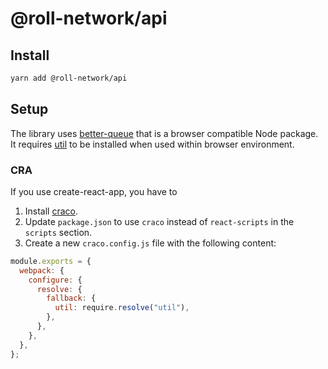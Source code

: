 # @roll-network/api

## Install

```sh
yarn add @roll-network/api
```

## Setup

The library uses [better-queue](https://www.npmjs.com/package/better-queue) that is a browser compatible Node package. It requires [util](https://www.npmjs.com/package/util) to be installed when used within browser environment.

### CRA

If you use create-react-app, you have to

1. Install [craco](https://www.npmjs.com/package/@craco/craco).
2. Update `package.json` to use `craco` instead of `react-scripts` in the `scripts` section.
3. Create a new `craco.config.js` file with the following content:
```js
module.exports = {
  webpack: {
    configure: {
      resolve: {
        fallback: {
          util: require.resolve("util"),
        },
      },
    },
  },
};
``` 